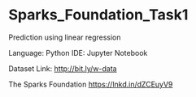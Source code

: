 # Sparks_Foundation_Task1
Prediction using linear regression

Language: Python IDE: Jupyter Notebook 

Dataset Link: http://bit.ly/w-data

The Sparks Foundation https://lnkd.in/dZCEuyV9
